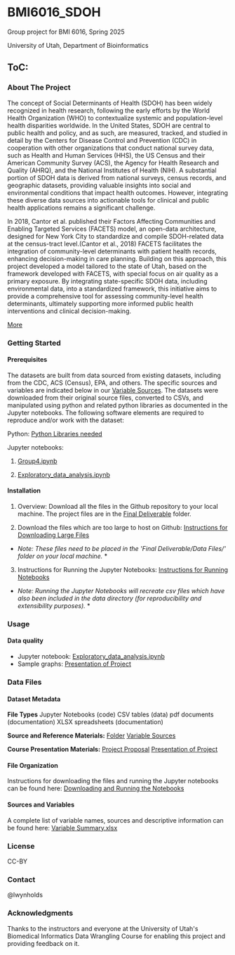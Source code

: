 # BMI6016_SDOH

Group project for BMI 6016, Spring 2025

University of Utah, Department of Bioinformatics

## ToC: 

### About The Project 

The concept of Social Determinants of Health (SDOH) has been widely recognized in health research, following the early efforts by the World Health Organization (WHO) to contextualize systemic and population-level health disparities worldwide. In the United States, SDOH are central to public health and policy, and as such, are measured, tracked, and studied in detail by the Centers for Disease Control and Prevention (CDC) in cooperation with other organizations that conduct national survey data, such as Health and Human Services (HHS), the US Census and their American Community Survey (ACS), the Agency for Health Research and Quality (AHRQ), and the National Institutes of Health (NIH). A substantial portion of SDOH data is derived from national surveys, census records, and geographic datasets, providing valuable insights into social and environmental conditions that impact health outcomes. However, integrating these diverse data sources into actionable tools for clinical and public health applications remains a significant challenge. 
 
In 2018, Cantor et al. published their Factors Affecting Communities and Enabling Targeted Services (FACETS) model, an open-data architecture, designed for New York City to standardize and compile SDOH-related data at the census-tract level.(Cantor et al., 2018) FACETS facilitates the integration of community-level determinants with patient health records, enhancing decision-making in care planning.  Building on this approach, this project developed a model tailored to the state of Utah, based on the framework developed with FACETS, with special focus on air quality as a primary exposure. By integrating state-specific SDOH data, including environmental data, into a standardized framework, this initiative aims to provide a comprehensive tool for assessing community-level health determinants, ultimately supporting more informed public health interventions and clinical decision-making. 

[More](https://github.com/lwynholds/BMI6016_SDOH/blob/main/Group_4_Project_proposal.pdf)

### Getting Started 

#### Prerequisites
The datasets are built from data sourced from existing datasets, including from the CDC, ACS (Census), EPA, and others. The specific sources and variables are indicated below in our [Variable Sources](https://github.com/lwynholds/BMI6016_SDOH/blob/main/Final%20Deliverable/Group4%20Variable%20Summary.xlsx). The datasets were downloaded from their original source files, converted to CSVs, and manipulated using python and related python libraries as documented in the Jupyter notebooks.  The following software elements are required to reproduce and/or work with the dataset: 

Python:
[Python Libraries needed](https://github.com/lwynholds/BMI6016_SDOH/blob/main/Final%20Deliverable/Python_Libraries_Used)


Jupyter notebooks:
1. [Group4.ipynb](https://github.com/lwynholds/BMI6016_SDOH/blob/main/Final%20Deliverable/Group4.ipynb)

2. [Exploratory_data_analysis.ipynb](https://github.com/lwynholds/BMI6016_SDOH/blob/main/Final%20Deliverable/Exploratory_data_analysis.ipynb)

#### Installation 

1. Overview:
   Download all the files in the Github repository to your local machine.  The project files are in the [Final Deliverable](https://github.com/lwynholds/BMI6016_SDOH/tree/main/Final%20Deliverable) folder.
   
2. Download the files which are too large to host on Github: 
[Instructions for Downloading Large Files](https://github.com/lwynholds/BMI6016_SDOH/blob/main/Final%20Deliverable/Data%20Files/z%20To%20retrieve%20large%20data%20files%2C%20DO%20THIS.md)

* *Note: These files need to be placed in the 'Final Deliverable/Data Files/' folder on your local machine.* * 

3. Instructions for Running the Jupyter Notebooks:
[Instructions for Running Notebooks](https://github.com/lwynholds/BMI6016_SDOH/blob/main/Final%20Deliverable/Assembly_instructions.md)

* *Note: Running the Jupyter Notebooks will recreate csv files which have also been included in the data directory (for reproducibility and extensibility purposes).* *

### Usage  

#### Data quality 
- Jupyter notebook:
  [Exploratory_data_analysis.ipynb](https://github.com/lwynholds/BMI6016_SDOH/blob/main/Final%20Deliverable/Exploratory_data_analysis.ipynb)
- Sample graphs:
  [Presentation of Project](https://github.com/lwynholds/BMI6016_SDOH/blob/main/Group%204%20Final%20Slides.pdf)

### Data Files 

#### Dataset Metadata 

**File Types**
Jupyter Notebooks (code)
CSV tables (data)
pdf documents (documentation)
XLSX spreadsheets (documentation)

**Source and Reference Materials:**
[Folder](https://github.com/lwynholds/BMI6016_SDOH/tree/main/Source%20and%20Reference%20Material)
[Variable Sources](https://github.com/lwynholds/BMI6016_SDOH/blob/main/Final%20Deliverable/Group4%20Variable%20Summary.xlsx)

**Course Presentation Materials:**
[Project Proposal](https://github.com/lwynholds/BMI6016_SDOH/blob/main/Group_4_Project_proposal.pdf)
[Presentation of Project](https://github.com/lwynholds/BMI6016_SDOH/blob/main/Group%204%20Final%20Slides.pdf)

#### File Organization
Instructions for downloading the files and running the Jupyter notebooks can be found here:
[Downloading and Running the Notebooks](https://github.com/lwynholds/BMI6016_SDOH/blob/main/Final%20Deliverable/Assembly_instructions.md)

#### Sources and Variables
A complete list of variable names, sources and descriptive information can be found here:
[Variable Summary.xlsx](https://github.com/lwynholds/BMI6016_SDOH/blob/main/Final%20Deliverable/Group4%20Variable%20Summary.xlsx)

### License 
CC-BY

### Contact 
@lwynholds

### Acknowledgments 
Thanks to the instructors and everyone at the University of Utah's Biomedical Informatics Data Wrangling Course for enabling this project and providing feedback on it.
